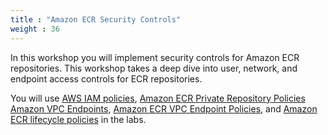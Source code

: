 ```yaml
---
title : "Amazon ECR Security Controls"
weight : 36
---
```


<!---
::alert[**Please note that this Module is WIP for now and will be available soon**]{header="WARNING" type="warning"}
-->

In this workshop you will implement security controls for Amazon ECR repositories. This workshop takes a deep dive into user, network, and endpoint access controls for ECR repositories.

You will use [AWS IAM policies](https://docs.aws.amazon.com/IAM/latest/UserGuide/access_policies.html), [Amazon ECR Private Repository Policies](https://docs.aws.amazon.com/AmazonECR/latest/userguide/repository-policies.html) [Amazon VPC Endpoints](https://docs.aws.amazon.com/AmazonECR/latest/userguide/vpc-endpoints.html), [Amazon ECR VPC Endpoint Policies](https://docs.aws.amazon.com/AmazonECR/latest/userguide/vpc-endpoints.html#ecr-vpc-endpoint-policy), and [Amazon ECR lifecycle policies](https://docs.aws.amazon.com/AmazonECR/latest/userguide/LifecyclePolicies.html) in the labs.
